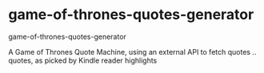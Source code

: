 # game-of-thrones-quotes-generator
game-of-thrones-quotes-generator


A Game of Thrones Quote Machine, using an external API to fetch quotes .. quotes, as picked by Kindle reader highlights

 
